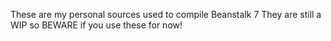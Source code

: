 These are my personal sources used to compile Beanstalk 7 They are still a WIP so BEWARE if you use these for now!
